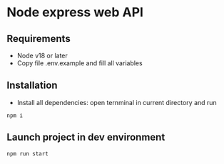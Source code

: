 # Node express web API

## Requirements
* Node v18 or later
* Copy file .env.example and fill all variables

## Installation
* Install all dependencies:
    open ternminal in current directory and run
```
npm i
```

## Launch project in  dev environment
```
npm run start
```